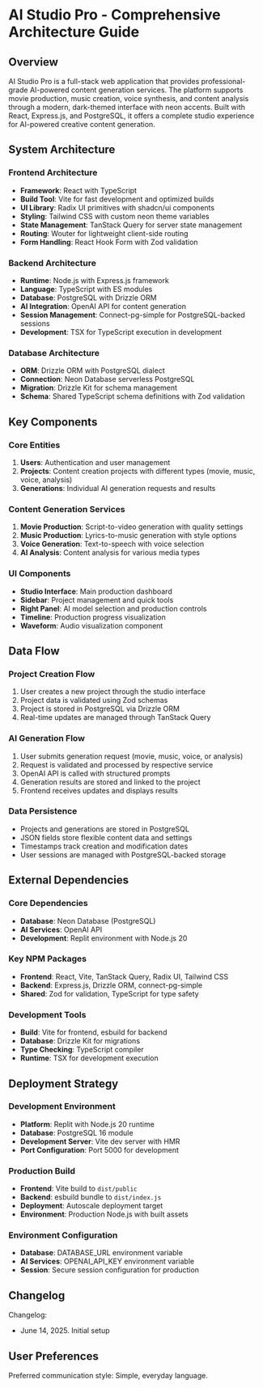 # AI Studio Pro - Comprehensive Architecture Guide

## Overview

AI Studio Pro is a full-stack web application that provides professional-grade AI-powered content generation services. The platform supports movie production, music creation, voice synthesis, and content analysis through a modern, dark-themed interface with neon accents. Built with React, Express.js, and PostgreSQL, it offers a complete studio experience for AI-powered creative content generation.

## System Architecture

### Frontend Architecture
- **Framework**: React with TypeScript
- **Build Tool**: Vite for fast development and optimized builds
- **UI Library**: Radix UI primitives with shadcn/ui components
- **Styling**: Tailwind CSS with custom neon theme variables
- **State Management**: TanStack Query for server state management
- **Routing**: Wouter for lightweight client-side routing
- **Form Handling**: React Hook Form with Zod validation

### Backend Architecture
- **Runtime**: Node.js with Express.js framework
- **Language**: TypeScript with ES modules
- **Database**: PostgreSQL with Drizzle ORM
- **AI Integration**: OpenAI API for content generation
- **Session Management**: Connect-pg-simple for PostgreSQL-backed sessions
- **Development**: TSX for TypeScript execution in development

### Database Architecture
- **ORM**: Drizzle ORM with PostgreSQL dialect
- **Connection**: Neon Database serverless PostgreSQL
- **Migration**: Drizzle Kit for schema management
- **Schema**: Shared TypeScript schema definitions with Zod validation

## Key Components

### Core Entities
1. **Users**: Authentication and user management
2. **Projects**: Content creation projects with different types (movie, music, voice, analysis)
3. **Generations**: Individual AI generation requests and results

### Content Generation Services
1. **Movie Production**: Script-to-video generation with quality settings
2. **Music Production**: Lyrics-to-music generation with style options
3. **Voice Generation**: Text-to-speech with voice selection
4. **AI Analysis**: Content analysis for various media types

### UI Components
- **Studio Interface**: Main production dashboard
- **Sidebar**: Project management and quick tools
- **Right Panel**: AI model selection and production controls
- **Timeline**: Production progress visualization
- **Waveform**: Audio visualization component

## Data Flow

### Project Creation Flow
1. User creates a new project through the studio interface
2. Project data is validated using Zod schemas
3. Project is stored in PostgreSQL via Drizzle ORM
4. Real-time updates are managed through TanStack Query

### AI Generation Flow
1. User submits generation request (movie, music, voice, or analysis)
2. Request is validated and processed by respective service
3. OpenAI API is called with structured prompts
4. Generation results are stored and linked to the project
5. Frontend receives updates and displays results

### Data Persistence
- Projects and generations are stored in PostgreSQL
- JSON fields store flexible content data and settings
- Timestamps track creation and modification dates
- User sessions are managed with PostgreSQL-backed storage

## External Dependencies

### Core Dependencies
- **Database**: Neon Database (PostgreSQL)
- **AI Services**: OpenAI API
- **Development**: Replit environment with Node.js 20

### Key NPM Packages
- **Frontend**: React, Vite, TanStack Query, Radix UI, Tailwind CSS
- **Backend**: Express.js, Drizzle ORM, connect-pg-simple
- **Shared**: Zod for validation, TypeScript for type safety

### Development Tools
- **Build**: Vite for frontend, esbuild for backend
- **Database**: Drizzle Kit for migrations
- **Type Checking**: TypeScript compiler
- **Runtime**: TSX for development execution

## Deployment Strategy

### Development Environment
- **Platform**: Replit with Node.js 20 runtime
- **Database**: PostgreSQL 16 module
- **Development Server**: Vite dev server with HMR
- **Port Configuration**: Port 5000 for development

### Production Build
- **Frontend**: Vite build to `dist/public`
- **Backend**: esbuild bundle to `dist/index.js`
- **Deployment**: Autoscale deployment target
- **Environment**: Production Node.js with built assets

### Environment Configuration
- **Database**: DATABASE_URL environment variable
- **AI Services**: OPENAI_API_KEY environment variable
- **Session**: Secure session configuration for production

## Changelog

Changelog:
- June 14, 2025. Initial setup

## User Preferences

Preferred communication style: Simple, everyday language.